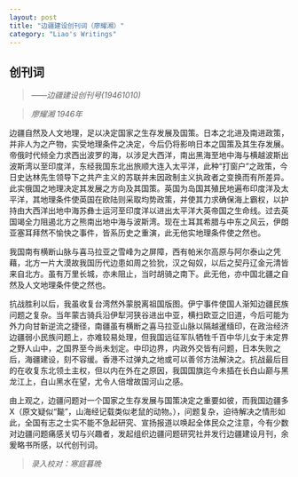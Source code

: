 ```yaml
---
layout: post
title: "边疆建设创刊词（廖耀湘）"
category: "Liao's Writings"
---
```

## 创刊词

> *——边疆建设创刊号(19461010)*

> *廖耀湘 1946年*

边疆自然及人文地理，足以决定国家之生存发展及国策。日本之北进及南进政策，并非人为之产物，实受地理条件之决定，今后仍将影响日本之国策及其生存发展。帝俄时代倾全力求西出波罗的海，以涉足大西洋，南出黑海至地中海与横越波斯出波斯湾以至印度洋，东经我国东北出旅顺大连入太平洋，此种“打窗户”之政策，今日史达林先生领导下之共产主义的苏联并未因政制主义执政者之变换而有所差异。此实俄国之地理决定其发展之方向及其国策。英国为岛国其殖民地遍布印度洋及太平洋，其地理条件使英国在欧陆则采取均势政策，并使其力求确保海上霸权，以护持由大西洋出地中海苏彝士运河至印度洋以进出太平洋大英帝国之生命线。过去英国竭全力阻遏北方之熊南出地中海与波斯湾。现在土耳其希腊与中东之风云，伊朗亚塞耳拜然不愉快之事件，皆系历史之重演，此无他实地理条件使之然也。

我国南有横断山脉与喜马拉亚之雪峰为之屏障，西有帕米尔高原与阿尔泰山之凭藉，北方一片大漠故我国历代边患如周之猃狁，汉之匈奴，以后之契丹辽金元清皆来自北方。虽有万里长城，亦未阻止，当时胡骑之南下。此无他，亦中国北疆之自然及人文地理条件使之然也。

抗战胜利以后，我虽收复台湾然外蒙脱离祖国版图。伊宁事件使国人渐知边疆民族问题之复杂。当年蒙古骑兵沿伊犁河狭谷进出中亚，横扫欧亚之旧道，今后可能为外力向甘新逆流之捷径，南疆虽有横断之喜马拉亚山脉以隔越暹缅印，在政治经济边疆弱小民族问题上，亦难较易处理，但我国远征军队牺牲千百中华儿女于未定界之野人山中，之国界至今尚未划定。中印边界，内政外交皆有问题，日本失败之后，海疆建设，刻不容缓。香港不过弹丸之地或可以善邻方法解決之。抗战最后目的在收复东北领土主权，但以内在外在之原因，我国国旗迄今未插在长白山巅与黑龙江上，白山黑水在望，尤令人倍增故国河山之感。

由上观之，边疆问题对一个国家之生存发展与国策决定之重要如彼，而我国边疆多X（原文疑似“㔮”，山海经记载类似老鼠的动物。），问题复杂，迫待解决之情形如此，全国有志之士实不能不急起研究、宣扬报道以唤起全体民众之注意，今有少数对边疆问题痛感关切与兴趣者，发起组织边疆问题研究社并发行边疆建设月刊，余爰略书所感，以代创刊词。

>*录入校对：寒庭暮晚*


